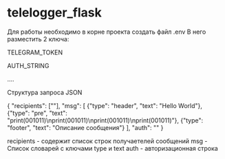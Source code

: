 # telelogger_flask

Для работы необходимо в корне проекта создать файл .env
В него разместить 2 ключа:

TELEGRAM_TOKEN 

AUTH_STRING

....

Структура запроса JSON

{
    "recipients": [""], 
    "msg": [ 
        {"type": "header", "text": "Hello World"},
        {"type": "pre", "text": "print(001011)\nprint(001011)\nprint(001011)\nprint(001011)"},
        {"type": "footer", "text": "Описание сообщения"}
    ],
    "auth": ""
}

recipients - содержит список строк получаетелей сообщений
msg - Список словарей с ключами type и text
auth - авторизационная строка
